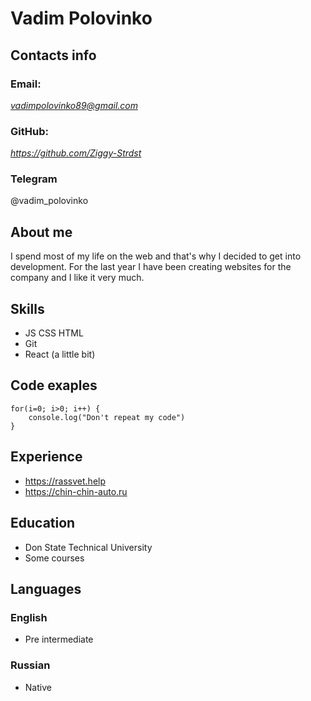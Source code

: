 # Vadim Polovinko

## Contacts info

### Email:

*vadimpolovinko89@gmail.com*

### GitHub:

*https://github.com/Ziggy-Strdst*

### Telegram

@vadim_polovinko

## About me

I spend most of my life on the web and that's why I decided to get into development. For the last year I have been creating websites for the company and I like it very much.

## Skills

- JS CSS HTML
- Git
- React (a little bit)

## Code exaples

```
for(i=0; i>0; i++) {
	console.log("Don't repeat my code")
}
```

## Experience

- https://rassvet.help
- https://chin-chin-auto.ru

## Education

- Don State Technical University
- Some courses

## Languages

### English

- Pre intermediate

### Russian

- Native
